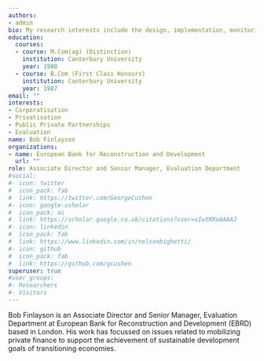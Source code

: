 ```yaml
---
authors:
- admin
bio: My research interests include the design, implementation, monitoring and evaluation of public and private sector mobilization initiatives.
education:
  courses:
  - course: M.Com(ag) (Distinction)
    institution: Canterbury University
    year: 1988
  - course: B.Com (First Class Honours)
    institution: Canterbury University
    year: 1987
email: ""
interests:
- Corporatisation
- Privatisation
- Public Private Partnerships
- Evaluation
name: Bob Finlayson
organizations:
- name: European Bank for Reconstruction and Development
  url: ""
role: Associate Director and Senior Manager, Evaluation Department
#social:
#- icon: twitter
#  icon_pack: fab
#  link: https://twitter.com/GeorgeCushen
#- icon: google-scholar
#  icon_pack: ai
#  link: https://scholar.google.co.uk/citations?user=sIwtMXoAAAAJ
#- icon: linkedin
#  icon_pack: fab
#  link: https://www.linkedin.com/in/nelsonbighetti/
#- icon: github
#  icon_pack: fab
#  link: https://github.com/gcushen
superuser: true
#user_groups:
#- Researchers
#- Visitors
---
```


Bob Finlayson is an Associate Director and Senior Manager, Evaluation Department at European Bank for Reconstruction and Development (EBRD) based in London. His work has focussed on issues related to mobilizing private finance to support the achievement of sustainable development goals of transitioning economies. 
